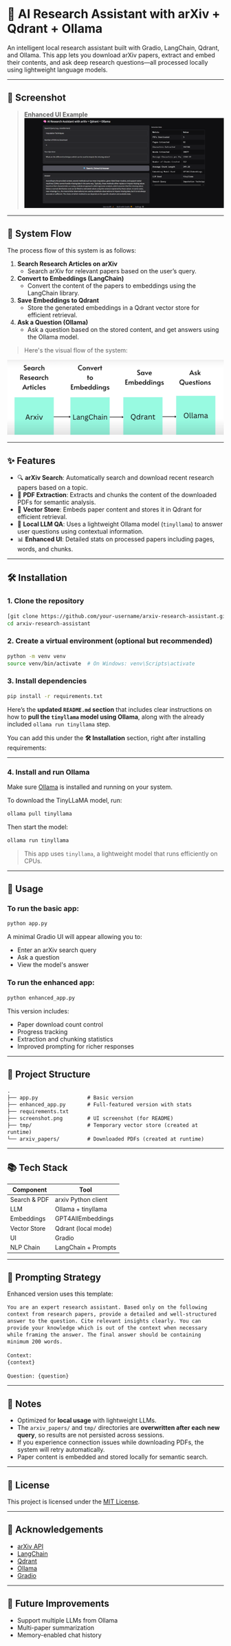 # 🤖 AI Research Assistant with arXiv + Qdrant + Ollama

An intelligent local research assistant built with Gradio, LangChain, Qdrant, and Ollama. This app lets you download arXiv papers, extract and embed their contents, and ask deep research questions—all processed locally using lightweight language models.

---

## 📸 Screenshot

> **Enhanced UI Example**  
![Enhanced UI](screenshot.png)

---

## 🔄 System Flow

The process flow of this system is as follows:

1. **Search Research Articles on arXiv**  
   - Search arXiv for relevant papers based on the user’s query.
2. **Convert to Embeddings (LangChain)**  
   - Convert the content of the papers to embeddings using the LangChain library.
3. **Save Embeddings to Qdrant**  
   - Store the generated embeddings in a Qdrant vector store for efficient retrieval.
4. **Ask a Question (Ollama)**  
   - Ask a question based on the stored content, and get answers using the Ollama model.

> Here's the visual flow of the system:

![Flow Diagram](flow.png)

---

## ✨ Features

- 🔍 **arXiv Search**: Automatically search and download recent research papers based on a topic.
- 📄 **PDF Extraction**: Extracts and chunks the content of the downloaded PDFs for semantic analysis.
- 🧠 **Vector Store**: Embeds paper content and stores it in Qdrant for efficient retrieval.
- 🤖 **Local LLM QA**: Uses a lightweight Ollama model (`tinyllama`) to answer user questions using contextual information.
- 📊 **Enhanced UI**: Detailed stats on processed papers including pages, words, and chunks.

---

## 🛠️ Installation

### 1. Clone the repository

```bash
[git clone https://github.com/your-username/arxiv-research-assistant.git](https://github.com/DishantB0411/AI-Assistant.git)
cd arxiv-research-assistant
````

### 2. Create a virtual environment (optional but recommended)

```bash
python -m venv venv
source venv/bin/activate  # On Windows: venv\Scripts\activate
```

### 3. Install dependencies

```bash
pip install -r requirements.txt
```

Here’s the **updated `README.md` section** that includes clear instructions on how to **pull the `tinyllama` model using Ollama**, along with the already included `ollama run tinyllama` step.

You can add this under the **🛠️ Installation** section, right after installing requirements:

---


### 4. Install and run Ollama

Make sure [Ollama](https://ollama.com) is installed and running on your system.

To download the TinyLLaMA model, run:

```bash
ollama pull tinyllama
````

Then start the model:

```bash
ollama run tinyllama
```

> This app uses `tinyllama`, a lightweight model that runs efficiently on CPUs.



---

## 🚀 Usage

### To run the basic app:

```bash
python app.py
```

A minimal Gradio UI will appear allowing you to:

* Enter an arXiv search query
* Ask a question
* View the model's answer

### To run the enhanced app:

```bash
python enhanced_app.py
```

This version includes:

* Paper download count control
* Progress tracking
* Extraction and chunking statistics
* Improved prompting for richer responses

---

## 📂 Project Structure

```
.
├── app.py                # Basic version
├── enhanced_app.py       # Full-featured version with stats
├── requirements.txt
├── screenshot.png        # UI screenshot (for README)
├── tmp/                  # Temporary vector store (created at runtime)
└── arxiv_papers/         # Downloaded PDFs (created at runtime)
```

---

## 📚 Tech Stack

| Component    | Tool                |
| ------------ | ------------------- |
| Search & PDF | arxiv Python client |
| LLM          | Ollama + tinyllama  |
| Embeddings   | GPT4AllEmbeddings   |
| Vector Store | Qdrant (local mode) |
| UI           | Gradio              |
| NLP Chain    | LangChain + Prompts |

---

## 🧠 Prompting Strategy

Enhanced version uses this template:

```text
You are an expert research assistant. Based only on the following context from research papers, provide a detailed and well-structured answer to the question. Cite relevant insights clearly. You can provide your knowledge which is out of the context when necessary while framing the answer. The final answer should be containing minimum 200 words.

Context:
{context}

Question: {question}
```

---

## 📌 Notes

- Optimized for **local usage** with lightweight LLMs.
- The `arxiv_papers/` and `tmp/` directories are **overwritten after each new query**, so results are not persisted across sessions.
- If you experience connection issues while downloading PDFs, the system will retry automatically.
- Paper content is embedded and stored locally for semantic search.


---

## 📄 License

This project is licensed under the [MIT License](LICENSE).

---

## 🙌 Acknowledgements

* [arXiv API](https://arxiv.org/help/api/)
* [LangChain](https://www.langchain.com/)
* [Qdrant](https://qdrant.tech/)
* [Ollama](https://ollama.com/)
* [Gradio](https://www.gradio.app/)

---

## 🔧 Future Improvements

* Support multiple LLMs from Ollama
* Multi-paper summarization
* Memory-enabled chat history


